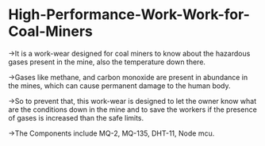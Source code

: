 # High-Performance-Work-Work-for-Coal-Miners
->It is a work-wear designed for coal miners to know about the hazardous gases present in the mine, also the temperature down there.

->Gases like methane, and carbon monoxide are present in abundance in the mines, which can cause permanent damage to the human body.

->So to prevent that, this work-wear is designed to let the owner know what are the conditions down in the mine and to save the workers if the presence of gases is increased than the safe limits.

->The Components include MQ-2, MQ-135, DHT-11, Node mcu.

